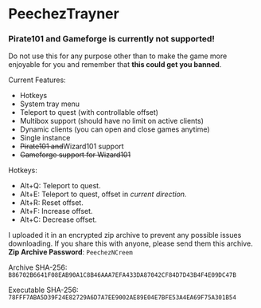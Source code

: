 # PeechezTrayner

### Pirate101 and Gameforge is currently not supported!

Do not use this for any purpose other than to make the game more enjoyable for
you and remember that **this could get you banned**.

Current Features:
- Hotkeys
- System tray menu
- Teleport to quest (with controllable offset)
- Multibox support (should have no limit on active clients)
- Dynamic clients (you can open and close games anytime)
- Single instance
- ~~Pirate101 and~~Wizard101 support
- ~~Gameforge support for Wizard101~~

Hotkeys:
- Alt+Q: Teleport to quest.
- Alt+E: Teleport to quest, offset in *current direction.*
- Alt+R: Reset offset.
- Alt+F: Increase offset.
- Alt+C: Decrease offset.

I uploaded it in an encrypted zip archive to prevent any possible issues downloading. If you share this with anyone, please send them this archive.
**Zip Archive Password**: `PeechezNCreem`

Archive SHA-256: `B86702B6641F08EAB90A1C8B46AAA7EFA433DA87042CF84D7D43B4F4E09DC47B`

Executable SHA-256: `78FFF7ABA5D39F24E82729A6D7A7EE9002AE89E04E7BFE53A4EA69F75A301B54`

